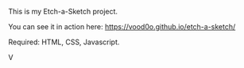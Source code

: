 This is my Etch-a-Sketch project.

You can see it in action here: https://vood0o.github.io/etch-a-sketch/

Required: HTML, CSS, Javascript.

V